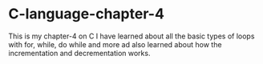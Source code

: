 # C-language-chapter-4
This is my chapter-4 on C I have learned about all the basic types of loops with for, while, do while and more ad also learned about how the incrementation and decrementation works.
